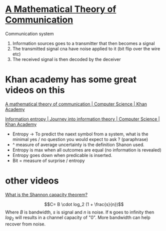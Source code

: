 # [A Mathematical Theory of Communication](https://people.math.harvard.edu/~ctm/home/text/others/shannon/entropy/entropy.pdf)
Communication system
1. Information sources goes to a transmitter that then becomes a signal
2. The transmitted signal cna have noise applied to it (bit flip over the wire etc)
3. The received signal is then decoded by the deceiver


# Khan academy has some great videos on this
[ A mathematical theory of communication | Computer Science | Khan Academy ](https://www.youtube.com/watch?v=WyAtOqfCiBw)

[ Information entropy | Journey into information theory | Computer Science | Khan Academy ](https://www.youtube.com/watch?v=2s3aJfRr9gE)
- Entropy -> To predict the naext symbol from a system, what is the minimal yes / no question you would expect to ask ? (paraphrase)
- ^ measure of average uncertainty is the definition Shanon used.  
- Entropy is max when all outcomes are equal (no information is revealed)
- Entropy goes down when predicable is inserted.
- Bit = measure of surprise / entropy 

# other videos
[ What is the Shannon capacity theorem? ](https://www.youtube.com/watch?v=ancDN11C2vg)

$$C= B \cdot log_2 (1 + \frac{s}{n})$$
Where $B$ is bandwidth, $s$ is signal and $n$ is noise. If `N` goes to infinity then $log_2$ will results in a channel capacity of "0". More bandwidth can help recover from noise.


